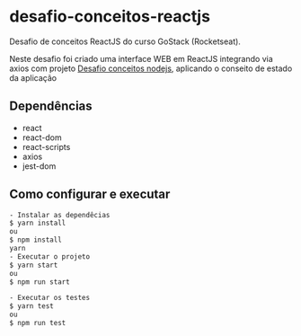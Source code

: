 # desafio-conceitos-reactjs
Desafio de conceitos ReactJS do curso GoStack (Rocketseat).

Neste desafio foi criado uma interface WEB em ReactJS integrando via axios com projeto [Desafio conceitos nodejs](https://github.com/evertonkoga/desafio-conceitos-nodejs), aplicando o conseito de estado da aplicação
## Dependências
- react
- react-dom
- react-scripts
- axios
- jest-dom

## Como configurar e executar

```bash
- Instalar as dependêcias
$ yarn install 
ou
$ npm install
yarn
- Executar o projeto
$ yarn start 
ou
$ npm run start

- Executar os testes
$ yarn test 
ou
$ npm run test
```
